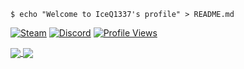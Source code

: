 <!-- Welcome Shell -->
```shell
$ echo "Welcome to IceQ1337's profile" > README.md
```

<!-- Profile Badges -->
[![Steam](https://img.shields.io/static/v1?label=Steam&message=76561198129782984&color=a371f7&logo=Steam&logoColor=white)](https://steamcommunity.com/profiles/76561198129782984/) [![Discord](https://img.shields.io/static/v1?label=Discord&message=IceQ%231337&color=a371f7&logo=Discord&logoColor=white)](https://discordapp.com/users/356252587361566720/) [![Profile Views](https://komarev.com/ghpvc/?username=IceQ1337&color=a371f7&label=PROFILE+VIEWS)](https://github.com/IceQ1337)

<!-- GitHub Stats -->
<a href="https://github.com/IceQ1337">
  <img align="center" src="https://github-readme-stats.vercel.app/api?username=IceQ1337&show_icons=true&custom_title=IceQ1337's+GitHub+Stats+(Public+Only)&hide=stars&include_all_commits=true&theme=dark&icon_color=a371f7" />
</a>
    
<a href="https://github.com/IceQ1337">
  <img align="center" src="https://github-readme-stats.vercel.app/api/top-langs/?username=IceQ1337&theme=dark&icon_color=a371f7" />
</a>
